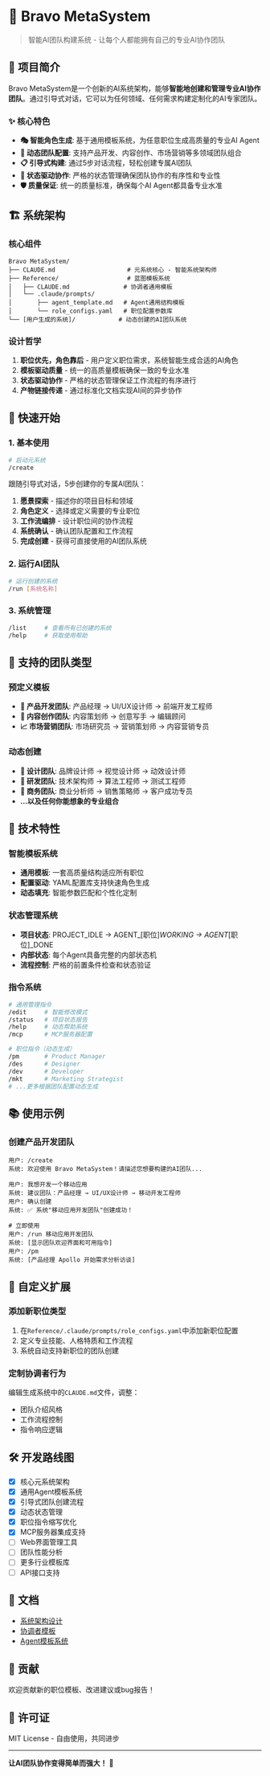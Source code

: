 # 🚀 Bravo MetaSystem

> 智能AI团队构建系统 - 让每个人都能拥有自己的专业AI协作团队

## 🌟 项目简介

Bravo MetaSystem是一个创新的AI系统架构，能够**智能地创建和管理专业AI协作团队**。通过引导式对话，它可以为任何领域、任何需求构建定制化的AI专家团队。

### ✨ 核心特色

- **🎭 智能角色生成**: 基于通用模板系统，为任意职位生成高质量的专业AI Agent
- **🔄 动态团队配置**: 支持产品开发、内容创作、市场营销等多领域团队组合
- **📋 引导式构建**: 通过5步对话流程，轻松创建专属AI团队
- **🎯 状态驱动协作**: 严格的状态管理确保团队协作的有序性和专业性
- **🛡️ 质量保证**: 统一的质量标准，确保每个AI Agent都具备专业水准

## 🏗️ 系统架构

### 核心组件

```
Bravo MetaSystem/
├── CLAUDE.md                    # 元系统核心 - 智能系统架构师
├── Reference/                   # 蓝图模板系统
│   ├── CLAUDE.md               # 协调者通用模板
│   └── .claude/prompts/
│       ├── agent_template.md   # Agent通用结构模板
│       └── role_configs.yaml   # 职位配置参数库
└── [用户生成的系统]/            # 动态创建的AI团队系统
```

### 设计哲学

1. **职位优先，角色靠后** - 用户定义职位需求，系统智能生成合适的AI角色
2. **模板驱动质量** - 统一的高质量模板确保一致的专业水准
3. **状态驱动协作** - 严格的状态管理保证工作流程的有序进行
4. **产物链接传递** - 通过标准化文档实现AI间的异步协作

## 🚀 快速开始

### 1. 基本使用

```bash
# 启动元系统
/create
```

跟随引导式对话，5步创建你的专属AI团队：
1. **愿景探索** - 描述你的项目目标和领域
2. **角色定义** - 选择或定义需要的专业职位
3. **工作流编排** - 设计职位间的协作流程
4. **系统确认** - 确认团队配置和工作流程
5. **完成创建** - 获得可直接使用的AI团队系统

### 2. 运行AI团队

```bash
# 运行创建的系统
/run [系统名称]
```

### 3. 系统管理

```bash
/list     # 查看所有已创建的系统
/help     # 获取使用帮助
```

## 🎯 支持的团队类型

### 预定义模板

- **📱 产品开发团队**: 产品经理 → UI/UX设计师 → 前端开发工程师
- **📝 内容创作团队**: 内容策划师 → 创意写手 → 编辑顾问
- **📈 市场营销团队**: 市场研究员 → 营销策划师 → 内容营销专员

### 动态创建

- **🎨 设计团队**: 品牌设计师 → 视觉设计师 → 动效设计师
- **🔬 研发团队**: 技术架构师 → 算法工程师 → 测试工程师
- **💼 商务团队**: 商业分析师 → 销售策略师 → 客户成功专员
- **...以及任何你能想象的专业组合**

## 🔧 技术特性

### 智能模板系统

- **通用模板**: 一套高质量结构适应所有职位
- **配置驱动**: YAML配置库支持快速角色生成
- **动态填充**: 智能参数匹配和个性化定制

### 状态管理系统

- **项目状态**: PROJECT_IDLE → AGENT_[职位]_WORKING → AGENT_[职位]_DONE
- **内部状态**: 每个Agent具备完整的内部状态机
- **流程控制**: 严格的前置条件检查和状态验证

### 指令系统

```bash
# 通用管理指令
/edit     # 智能修改模式
/status   # 项目状态报告
/help     # 动态帮助系统
/mcp      # MCP服务器配置

# 职位指令（动态生成）
/pm       # Product Manager
/des      # Designer  
/dev      # Developer
/mkt      # Marketing Strategist
# ...更多根据团队配置动态生成
```

## 📚 使用示例

### 创建产品开发团队

```
用户: /create
系统: 欢迎使用 Bravo MetaSystem！请描述您想要构建的AI团队...

用户: 我想开发一个移动应用
系统: 建议团队：产品经理 → UI/UX设计师 → 移动开发工程师
用户: 确认创建
系统: ✅ 系统"移动应用开发团队"创建成功！

# 立即使用
用户: /run 移动应用开发团队
系统: [显示团队欢迎界面和可用指令]
用户: /pm
系统: [产品经理 Apollo 开始需求分析访谈]
```

## 🎨 自定义扩展

### 添加新职位类型

1. 在`Reference/.claude/prompts/role_configs.yaml`中添加新职位配置
2. 定义专业技能、人格特质和工作流程
3. 系统自动支持新职位的团队创建

### 定制协调者行为

编辑生成系统中的`CLAUDE.md`文件，调整：
- 团队介绍风格
- 工作流程控制
- 指令响应逻辑

## 🛠️ 开发路线图

- [x] 核心元系统架构
- [x] 通用Agent模板系统  
- [x] 引导式团队创建流程
- [x] 动态状态管理
- [x] 职位指令缩写优化
- [x] MCP服务器集成支持
- [ ] Web界面管理工具
- [ ] 团队性能分析
- [ ] 更多行业模板库
- [ ] API接口支持

## 📖 文档

- [系统架构设计](./CLAUDE.md)
- [协调者模板](./Reference/CLAUDE.md)
- [Agent模板系统](./Reference/.claude/prompts/)

## 🤝 贡献

欢迎贡献新的职位模板、改进建议或bug报告！

## 📄 许可证

MIT License - 自由使用，共同进步

---

**让AI团队协作变得简单而强大！** 🚀
